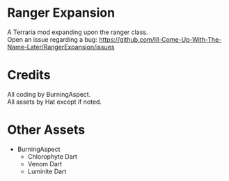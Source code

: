# Ranger Expansion

A Terraria mod expanding upon the ranger class.
<br>
Open an issue regarding a bug: https://github.com/Ill-Come-Up-With-The-Name-Later/RangerExpansion/issues

# Credits

All coding by BurningAspect.
<br>
All assets by Hat except if noted.

# Other Assets

<ul>
  <li>
    BurningAspect
    <ul>
      <li> Chlorophyte Dart </li>
      <li> Venom Dart </li>
      <li> Luminite Dart </li>
    </ul>
  </li>
</ul>
